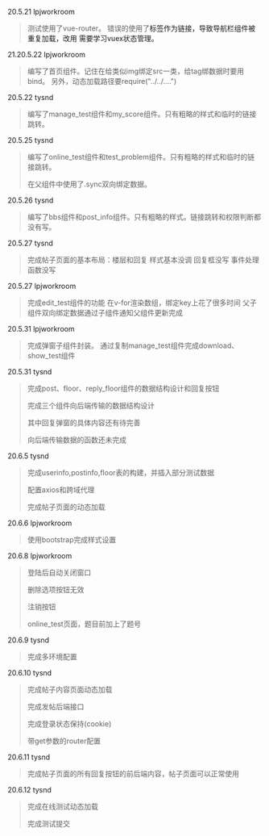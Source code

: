 20.5.21 lpjworkroom
>测试使用了vue-router。
>错误的使用了<a>标签作为链接，导致导航栏组件被重复加载，改用<router-link :to="">
>需要学习vuex状态管理。

21.20.5.22 lpjworkroom
>编写了首页组件。记住在给类似img绑定src一类，给tag绑数据时要用bind。
>另外，动态加载路径要require("../../....")

20.5.22 tysnd

>编写了manage_test组件和my_score组件。只有粗略的样式和临时的链接跳转。

20.5.25 tysnd

> 编写了online_test组件和test_problem组件。只有粗略的样式和临时的链接跳转。
>
> 在父组件中使用了.sync双向绑定数据。
>

20.5.26 tysnd

>编写了bbs组件和post_info组件。只有粗略的样式。链接跳转和权限判断都没有写。



20.5.27 tysnd

>完成帖子页面的基本布局：楼层和回复
样式基本没调
回复框没写
事件处理函数没写

20.5.27 lpjworkroom

>完成edit_test组件的功能
在v-for渲染数组，绑定key上花了很多时间
父子组件双向绑定数据通过子组件通知父组件更新完成

20.5.31 lpjworkroom

>完成弹窗子组件封装。
>通过复制manage_test组件完成download、show_test组件

20.5.31 tysnd

>完成post、floor、reply_floor组件的数据结构设计和回复按钮
>
>完成三个组件向后端传输的数据结构设计
>
>其中回复弹窗的具体内容还有待完善
>
>向后端传输数据的函数还未完成

20.6.5 tysnd

>完成userinfo,postinfo,floor表的构建，并插入部分测试数据
>
>配置axios和跨域代理
>
>完成帖子页面的动态加载

20.6.6 lpjworkroom

>使用bootstrap完成样式设置

20.6.8 lpjworkroom

>登陆后自动关闭窗口
>
>删除选项按钮无效
>
>注销按钮
>
>online_test页面，题目前加上了题号

20.6.9 tysnd

>完成多环境配置

20.6.10 tysnd

>完成帖子内容页面动态加载
>
>完成发帖后端接口
>
>完成登录状态保持(cookie)
>
>带get参数的router配置

20.6.11 tysnd

>完成帖子页面的所有回复按钮的前后端内容，帖子页面可以正常使用

20.6.12 tysnd

>完成在线测试动态加载
>
>完成测试提交